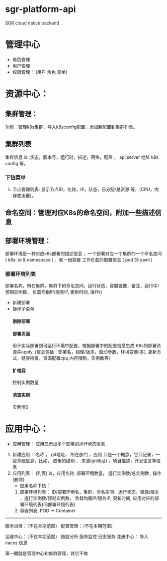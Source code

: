 # sgr-platform-api
SGR cloud native backend .

# 管理中心
* 角色管理
* 用户管理
* 权限管理： (用户 角色 菜单)

# 资源中心：
## 集群管理： 
 功能：管理k8s集群，导入k8sconfig配置，添加新配置到集群列表。  
## 集群列表
集群信息 id ,状态，版本号，运行时，描述，网络，配置 ， api server 地址 k8s config 等。
### 下钻菜单
1. 节点管理列表: 显示节点ID，名称，IP，状态，已分配/总资源 等，(CPU，内存使用量)。

## 命名空间：管理对应K8s的命名空间，附加一些描述信息

## 部署环境管理：
部署环境是一种对应k8s部署的描述信息 ，一个部署对应一个集群的一个命名空间( k8s:  id & namespace ) ，和一组容器 工作负载的配置信息 ( pod 的 yaml )
### 部署环境列表
部署名称，所在集群，集群下的命名空间，运行状态，容器镜像，备注，运行中/预期实例数， 负载均衡IP/服务IP, 更新时间, 操作()
* 新建部署
* 操作子菜单
   #### 删除部署
   #### 部署页面
     用于实际部署到可运行环境中配置，根据部署中的配置信息生成 K8s的部署资源并apply. (信息包括：部署名，镜像/版本，启动参数，环境变量(多), 更新方式，健康检查，资源配置cpu,内存限制，实例数等)
   #### 扩缩容
     控制实例数量
   #### 清空实例
     实例清0
# 应用中心：
* 应用管理：   应用显示出多个部署的运行状态信息 
1. 新建应用： 名称 ， git地址， 所在部门 ，应用 只是一个概念，它只记录，一些基础信息，比如， 应用的级别 ， 来源(git地址) ，项目描述，开发语言等信息
2. 应用列表： (列表) id，应用名称, 部署环境数量， 运行实例数/总实例数  , 操作(删除)
   * 应用名称下钻：
   1. 部署环境列表：
        ID/部署环境名，集群，命名空间，运行状态，镜像/版本 ，运行实例数/预期实例数， 负载均衡IP/服务IP, 更新时间,
        应用对应的部署环境列表(同部署环境列表)
   2. 容器列表, POD -> Container



--------
服务治理：（不在本期范围）
配置管理：（不在本期范围）

运维中心：（不在本期范围）
链路分析
服务监控
日志服务
注册中心： 导入 nacos 信息

第一期就是管理中心和集群管理，其它不做